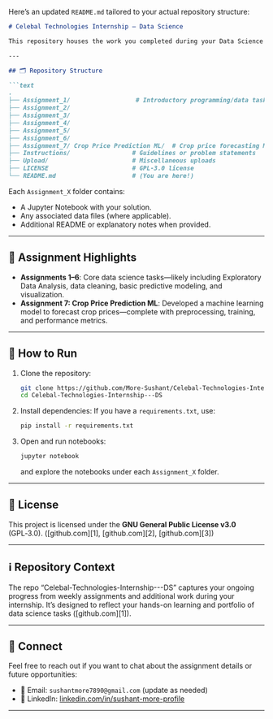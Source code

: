 Here’s an updated `README.md` tailored to your actual repository structure:

````markdown
# Celebal Technologies Internship — Data Science

This repository houses the work you completed during your Data Science internship at Celebal Technologies—capturing weekly assignments and mini‑projects in Jupyter Notebooks.  

---

## 🗂 Repository Structure

```text
.
├── Assignment_1/                  # Introductory programming/data tasks
├── Assignment_2/
├── Assignment_3/
├── Assignment_4/
├── Assignment_5/
├── Assignment_6/
├── Assignment_7/ Crop Price Prediction ML/  # Crop price forecasting ML project
├── Instructions/                 # Guidelines or problem statements
├── Upload/                       # Miscellaneous uploads
├── LICENSE                       # GPL‑3.0 license
└── README.md                     # (You are here!)
````

Each `Assignment_X` folder contains:

* A Jupyter Notebook with your solution.
* Any associated data files (where applicable).
* Additional README or explanatory notes when provided.

---

## 🧠 Assignment Highlights

* **Assignments 1–6**: Core data science tasks—likely including Exploratory Data Analysis, data cleaning, basic predictive modeling, and visualization.
* **Assignment 7: Crop Price Prediction ML**: Developed a machine learning model to forecast crop prices—complete with preprocessing, training, and performance metrics.

---

## 📌 How to Run

1. Clone the repository:

   ```bash
   git clone https://github.com/More-Sushant/Celebal-Technologies-Internship---DS.git
   cd Celebal-Technologies-Internship---DS
   ```
2. Install dependencies:
   If you have a `requirements.txt`, use:

   ```bash
   pip install -r requirements.txt
   ```
3. Open and run notebooks:

   ```bash
   jupyter notebook
   ```

   and explore the notebooks under each `Assignment_X` folder.

---

## 📝 License

This project is licensed under the **GNU General Public License v3.0** (GPL‑3.0). ([github.com][1], [github.com][2], [github.com][3])

---

## ℹ️ Repository Context

The repo “Celebal-Technologies-Internship---DS” captures your ongoing progress from weekly assignments and additional work during your internship. It’s designed to reflect your hands-on learning and portfolio of data science tasks ([github.com][1]).

---

## 🔗 Connect

Feel free to reach out if you want to chat about the assignment details or future opportunities:

* 📧 Email: `sushantmore7890@gmail.com` (update as needed)
* 💼 LinkedIn: [linkedin.com/in/sushant-more-profile](https://www.linkedin.com/in/sushant-more-profile)

---
